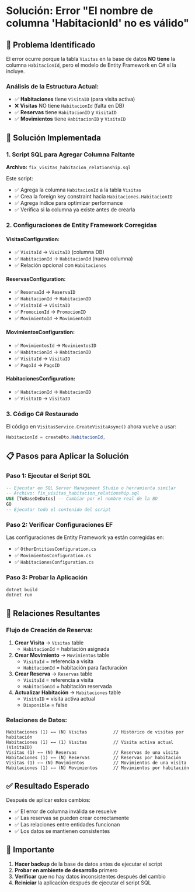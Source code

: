 # Solución: Error "El nombre de columna 'HabitacionId' no es válido"

## 🎯 **Problema Identificado**

El error ocurre porque la tabla `Visitas` en la base de datos **NO tiene** la columna `HabitacionId`, pero el modelo de Entity Framework en C# sí la incluye.

### **Análisis de la Estructura Actual:**

- ✅ **Habitaciones** tiene `VisitaID` (para visita activa)
- ❌ **Visitas** NO tiene `HabitacionId` (falta en DB)
- ✅ **Reservas** tiene `HabitacionID` y `VisitaID`  
- ✅ **Movimientos** tiene `HabitacionID` y `VisitaID`

## 🔧 **Solución Implementada**

### **1. Script SQL para Agregar Columna Faltante**

**Archivo:** `fix_visitas_habitacion_relationship.sql`

Este script:
- ✅ Agrega la columna `HabitacionId` a la tabla `Visitas`
- ✅ Crea la foreign key constraint hacia `Habitaciones.HabitacionID`
- ✅ Agrega índice para optimizar performance
- ✅ Verifica si la columna ya existe antes de crearla

### **2. Configuraciones de Entity Framework Corregidas**

#### **VisitasConfiguration:**
- ✅ `VisitaId` → `VisitaID` (columna DB)
- ✅ `HabitacionId` → `HabitacionId` (nueva columna)
- ✅ Relación opcional con `Habitaciones`

#### **ReservasConfiguration:**
- ✅ `ReservaId` → `ReservaID`
- ✅ `HabitacionId` → `HabitacionID`
- ✅ `VisitaId` → `VisitaID`
- ✅ `PromocionId` → `PromocionID`
- ✅ `MovimientoId` → `MovimientoID`

#### **MovimientosConfiguration:**
- ✅ `MovimientosId` → `MovimientosID`
- ✅ `HabitacionId` → `HabitacionID`
- ✅ `VisitaId` → `VisitaID`
- ✅ `PagoId` → `PagoID`

#### **HabitacionesConfiguration:**
- ✅ `HabitacionId` → `HabitacionID`
- ✅ `VisitaID` → `VisitaID`

### **3. Código C# Restaurado**

El código en `VisitasService.CreateVisitaAsync()` ahora vuelve a usar:
```csharp
HabitacionId = createDto.HabitacionId,
```

## 📋 **Pasos para Aplicar la Solución**

### **Paso 1: Ejecutar el Script SQL**
```sql
-- Ejecutar en SQL Server Management Studio o herramienta similar
-- Archivo: fix_visitas_habitacion_relationship.sql
USE [TuBaseDeDatos] -- Cambiar por el nombre real de la BD
GO
-- Ejecutar todo el contenido del script
```

### **Paso 2: Verificar Configuraciones EF**
Las configuraciones de Entity Framework ya están corregidas en:
- ✅ `OtherEntitiesConfiguration.cs`
- ✅ `MovimientosConfiguration.cs` 
- ✅ `HabitacionesConfiguration.cs`

### **Paso 3: Probar la Aplicación**
```bash
dotnet build
dotnet run
```

## 🔄 **Relaciones Resultantes**

### **Flujo de Creación de Reserva:**
1. **Crear Visita** → `Visitas` table
   - `HabitacionId` = habitación asignada
2. **Crear Movimiento** → `Movimientos` table
   - `VisitaId` = referencia a visita
   - `HabitacionId` = habitación para facturación
3. **Crear Reserva** → `Reservas` table
   - `VisitaId` = referencia a visita
   - `HabitacionId` = habitación reservada
4. **Actualizar Habitación** → `Habitaciones` table
   - `VisitaID` = visita activa actual
   - `Disponible` = false

### **Relaciones de Datos:**
```
Habitaciones (1) ←→ (N) Visitas          // Histórico de visitas por habitación
Habitaciones (1) ←→ (1) Visitas          // Visita activa actual (VisitaID)
Visitas (1) ←→ (N) Reservas              // Reservas de una visita
Habitaciones (1) ←→ (N) Reservas         // Reservas por habitación
Visitas (1) ←→ (N) Movimientos           // Movimientos de una visita
Habitaciones (1) ←→ (N) Movimientos      // Movimientos por habitación
```

## ✅ **Resultado Esperado**

Después de aplicar estos cambios:
- ✅ El error de columna inválida se resuelve
- ✅ Las reservas se pueden crear correctamente
- ✅ Las relaciones entre entidades funcionan
- ✅ Los datos se mantienen consistentes

## 🚨 **Importante**

1. **Hacer backup** de la base de datos antes de ejecutar el script
2. **Probar en ambiente de desarrollo** primero
3. **Verificar** que no hay datos inconsistentes después del cambio
4. **Reiniciar** la aplicación después de ejecutar el script SQL